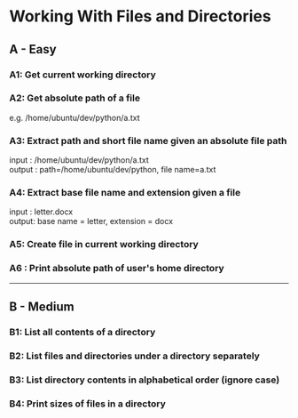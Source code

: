 # Working With Files and Directories

## A - Easy

### A1: Get current working directory

### A2: Get absolute path of a file
e.g.  /home/ubuntu/dev/python/a.txt

### A3: Extract path and short file name given an absolute file path
input : /home/ubuntu/dev/python/a.txt   
output : path=/home/ubuntu/dev/python,   file name=a.txt

### A4: Extract base file name and extension given a file
input : letter.docx   
output: base name = letter,   extension = docx

### A5: Create file in current working directory

### A6 : Print absolute path of user's home directory

-----------------------------------

## B - Medium

### B1: List all contents of a directory

### B2: List files and directories under a directory separately

### B3: List directory contents in alphabetical order (ignore case)

### B4: Print sizes of files in a directory

